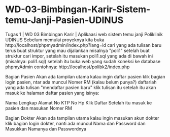 # WD-03-Bimbingan-Karir-Sistem-temu-Janji-Pasien-UDINUS
Tugas 1 | WD 03 Bimbingan Karir | Aplikaasi web sistem temu janji Poliklinik UDINUS
Sebelum memulai proyeknya kita buka
http://localhost/phpmyadmin/index.php?lang=id
cari yang ada tulisan baru terus buat struktur yang mau dijalankan misalnya "poli1"
setelah buat struktur cari impor, setelah itu masukan poli1.sql yang ada di bawah ini (misalnya: poli1.sql)
setelah itu buka web yang sudah koneksi ke database phpmyAdmin
contohnya: http://localhost/polibk2/index.php

Bagian Pasien
Akan ada tampilan utama kalau ingin daftar pasien klik bagian login pasien, ntar ada muncul Nomer RM (kalau belum punya?)
daftarlah yang ada tulisan "mendaftar pasien baru" klik tulisan itu setelah itu akan masuk ke halaman daftar pasien yang isinya:

Nama Lengkap
Alamat
No KTP
No Hp
Klik Daftar
Setelah itu masuk ke pasien dan masukan Nomer RM

Bagian Dokter
Akan ada tampilan utama kalau ingin masukan akun dokter klik bagian login dokter, nanti ada muncul Nama dan Password dan Masukkan Namanya dan Passwordnya
